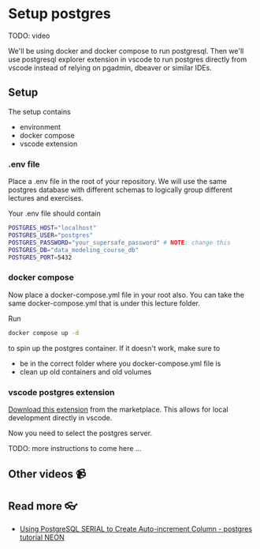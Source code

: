 # Setup postgres

TODO: video
<!-- <a href="" target="_blank">
  <img src="https://github.com/kokchun/assets/blob/main/FOLDER_NAME/.png?raw=true" alt="DESCRIPTION" width="600">
</a> -->


We'll be using docker and docker compose to run postgresql. Then we'll use postgresql explorer extension in vscode to run postgres directly from vscode instead of relying on pgadmin, dbeaver or similar IDEs. 

## Setup 

The setup contains 
- environment 
- docker compose 
- vscode extension

### .env file
Place a .env file in the root of your repository. We will use the same postgres database with different schemas to logically group different lectures and exercises.

Your .env file should contain 

```bash
POSTGRES_HOST="localhost"
POSTGRES_USER="postgres"
POSTGRES_PASSWORD="your_supersafe_password" # NOTE: change this
POSTGRES_DB="data_modeling_course_db"
POSTGRES_PORT=5432
```

### docker compose 

Now place a docker-compose.yml file in your root also. You can take the same docker-compose.yml that is under this lecture folder. 

Run 

```bash
docker compose up -d 
```

to spin up the postgres container. If it doesn't work, make sure to 
- be in the correct folder where you docker-compose.yml file is
- clean up old containers and old volumes 

### vscode postgres extension 

[Download this extension](https://marketplace.visualstudio.com/items?itemName=ckolkman.vscode-postgres) from the marketplace. This allows for local development directly in vscode. 

Now you need to select the postgres server. 

TODO: more instructions to come here ... 




## Other videos 📹

## Read more 👓
- [Using PostgreSQL SERIAL to Create Auto-increment Column - postgres tutorial NEON](https://neon.tech/postgresql/postgresql-tutorial/postgresql-serial)